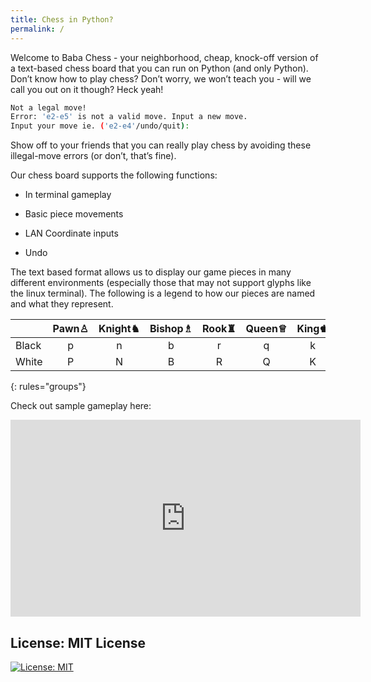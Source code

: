 ```yaml
---
title: Chess in Python?
permalink: /
---
```


Welcome to Baba Chess - your neighborhood, cheap, knock-off version of a text-based chess board that you can run on Python (and only Python). Don’t know how to play chess? Don’t worry, we won’t teach you - will we call you out on it though? Heck yeah!

```bash
Not a legal move!
Error: 'e2-e5' is not a valid move. Input a new move.
Input your move ie. ('e2-e4'/undo/quit):
```

Show off to your friends that you can really play chess by avoiding these illegal-move errors (or don’t, that’s fine).  

Our chess board supports the following functions:

* In terminal gameplay

* Basic piece movements

* LAN Coordinate inputs

* Undo


The text based format allows us to display our game pieces in many different environments (especially those that may not support glyphs like the linux terminal). The following is a legend to how our pieces are named and what they represent.

|<img width=150/>|Pawn♙|Knight♞|Bishop♗|Rook♜|Queen♕|King♚|
|-----|:----:|:------:|:------:|:---:|:-----:|:----:|
|Black|p|n|b|r|q|k|
|White|P|N|B|R|Q|K|
{: rules="groups"}

Check out sample gameplay here:

<iframe width="560" height="315" src="https://www.youtube.com/embed/orDw_IegEeM" title="YouTube video player" frameborder="0" allow="accelerometer; autoplay; clipboard-write; encrypted-media; gyroscope; picture-in-picture" allowfullscreen></iframe>


## License: MIT License

[![License: MIT](https://img.shields.io/badge/License-MIT-yellow.svg)](https://opensource.org/licenses/MIT)